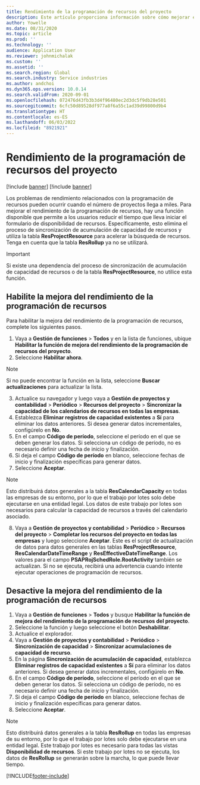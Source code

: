 ```yaml
---
title: Rendimiento de la programación de recursos del proyecto
description: Este artículo proporciona información sobre cómo mejorar el rendimiento de la programación de los recursos para una gran cantidad de proyectos.
author: Yowelle
ms.date: 08/31/2020
ms.topic: article
ms.prod: ''
ms.technology: ''
audience: Application User
ms.reviewer: johnmichalak
ms.custom: ''
ms.assetid: ''
ms.search.region: Global
ms.search.industry: Service industries
ms.author: andchoi
ms.dyn365.ops.version: 10.0.14
ms.search.validFrom: 2020-09-01
ms.openlocfilehash: 072476d43fb3b3d4f96480ec2d3dc5f9db28e501
ms.sourcegitcommit: 6cfc50d89528df977a8f6a55c1ad39d99800d9b4
ms.translationtype: HT
ms.contentlocale: es-ES
ms.lasthandoff: 06/03/2022
ms.locfileid: "8921921"
---
```

# <a name="project-resource-scheduling-performance"></a>Rendimiento de la programación de recursos del proyecto

[!include [banner](../includes/banner.md)]
[!include [banner](../includes/preview-banner.md)]


Los problemas de rendimiento relacionados con la programación de recursos pueden ocurrir cuando el número de proyectos llega a miles. Para mejorar el rendimiento de la programación de recursos, hay una función disponible que permite a los usuarios reducir el tiempo que lleva iniciar el formulario de disponibilidad de recursos. Específicamente, esto elimina el proceso de sincronización de acumulación de capacidad de recursos y utiliza la tabla **ResProjectResource** para acelerar la búsqueda de recursos. Tenga en cuenta que la tabla **ResRollup** ya no se utilizará.

> [!IMPORTANT]
> Si existe una dependencia del proceso de sincronización de acumulación de capacidad de recursos o de la tabla **ResProjectResource**, no utilice esta función.

## <a name="enable-resource-scheduling-performance-enhancement"></a>Habilite la mejora del rendimiento de la programación de recursos
Para habilitar la mejora del rendimiento de la programación de recursos, complete los siguientes pasos.

1. Vaya a **Gestión de funciones** > **Todos** y en la lista de funciones, ubique **Habilitar la función de mejora del rendimiento de la programación de recursos del proyecto**.
2. Seleccione **Habilitar ahora**.

> [!NOTE]
> Si no puede encontrar la función en la lista, seleccione **Buscar actualizaciones** para actualizar la lista.

3. Actualice su navegador y luego vaya a **Gestión de proyectos y contabilidad** > **Periódico** > **Recursos del proyecto** > **Sincronizar la capacidad de los calendarios de recursos en todas las empresas**.
4. Establezca **Eliminar registros de capacidad existentes** a **Sí** para eliminar los datos anteriores. Si desea generar datos incrementales, configúrelo en **No**.
5. En el campo **Código de período**, seleccione el período en el que se deben generar los datos. Si selecciona un código de período, no es necesario definir una fecha de inicio y finalización.
6. Si deja el campo **Código de período** en blanco, seleccione fechas de inicio y finalización específicas para generar datos.
7. Seleccione **Aceptar**.

 > [!NOTE]
 > Esto distribuirá datos generales a la tabla **ResCalendarCapacity** en todas las empresas de su entorno, por lo que el trabajo por lotes solo debe ejecutarse en una entidad legal. Los datos de este trabajo por lotes son necesarios para calcular la capacidad de recursos a través del calendario asociado.

8. Vaya a **Gestión de proyectos y contabilidad** > **Periódico** > **Recursos del proyecto** > **Completar los recursos del proyecto en todas las empresas** y luego seleccione **Aceptar**. Este es el script de actualización de datos para datos generales en las tablas **ResProjectResource**, **ResCalendarDateTimeRange** y **ResEffectiveDateTimeRange**. Los valores para el campo **PSAPRojSchedRole.RootActivity** también se actualizan. Si no se ejecuta, recibirá una advertencia cuando intente ejecutar operaciones de programación de recursos.
 
## <a name="turn-off-resource-scheduling-performance-enhancement"></a>Desactive la mejora del rendimiento de la programación de recursos

1. Vaya a **Gestión de funciones** > **Todos** y busque **Habilitar la función de mejora del rendimiento de la programación de recursos del proyecto**.
2. Seleccione la función y luego seleccione el botón **Deshabilitar**.
3. Actualice el explorador.
4. Vaya a **Gestión de proyectos y contabilidad** > **Periódico** > **Sincronización de capacidad** > **Sincronizar acumulaciones de capacidad de recurso**.
5. En la página **Sincronización de acumulación de capacidad**, establezca **Eliminar registros de capacidad existentes** a **Sí** para eliminar los datos anteriores. Si desea generar datos incrementales, configúrelo en **No**.
6. En el campo **Código de período**, seleccione el período en el que se deben generar los datos. Si selecciona un código de período, no es necesario definir una fecha de inicio y finalización.
7. Si deja el campo **Código de período** en blanco, seleccione fechas de inicio y finalización específicas para generar datos.
8. Seleccione **Aceptar**.

> [!NOTE]
> Esto distribuirá datos generales a la tabla **ResRollup** en todas las empresas de su entorno, por lo que el trabajo por lotes solo debe ejecutarse en una entidad legal. Este trabajo por lotes es necesario para todas las vistas **Disponibilidad de recursos**. Si este trabajo por lotes no se ejecuta, los datos de **ResRollup** se generarán sobre la marcha, lo que puede llevar tiempo.


[!INCLUDE[footer-include](../includes/footer-banner.md)]